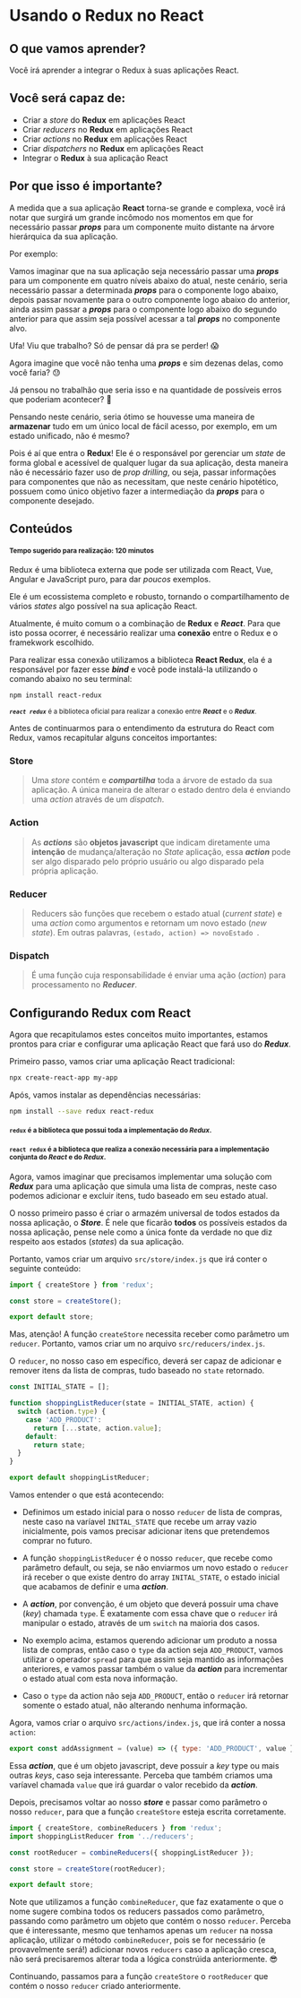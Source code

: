 # Usando o Redux no React

## O que vamos aprender? 

  Você irá aprender a integrar o Redux à suas aplicações React.

## Você será capaz de:

  * Criar a *store* do **Redux** em aplicações React
  * Criar *reducers* no **Redux** em aplicações React
  * Criar *actions* no **Redux** em aplicações React
  * Criar *dispatchers* no **Redux** em aplicações React
  * Integrar o **Redux** à sua aplicação React

## Por que isso é importante?

  A medida que a sua aplicação **React** torna-se grande e complexa, você irá notar que surgirá um grande incômodo nos momentos
  em que for necessário passar ***props*** para um componente muito distante na árvore hierárquica da sua aplicação. 

  Por exemplo:

  Vamos imaginar que na sua aplicação seja necessário passar uma *****props***** para um componente em quatro níveis abaixo do atual, neste
  cenário, seria necessário passar a determinada *****props***** para o componente logo abaixo, depois passar novamente para o outro 
  componente logo abaixo do anterior, ainda assim passar a ***props*** para o componente logo abaixo do segundo anterior para que assim
  seja possível acessar a tal ***props*** no componente alvo.

  Ufa! Viu que trabalho? Só de pensar dá pra se perder! :scream:

  Agora imagine que você não tenha uma ***props*** e sim dezenas delas, como você faria? :sweat:

  Já pensou no trabalhão que seria isso e na quantidade de possíveis erros que poderiam acontecer? :grimacing:

  Pensando neste cenário, seria ótimo se houvesse uma maneira de **armazenar** tudo em um único local de fácil acesso, por exemplo,
  em um estado unificado, não é mesmo?

  Pois é aí que entra o **Redux**! Ele é o responsável por gerenciar um *state* de forma global e acessível de qualquer lugar da sua
  aplicação, desta maneira não é necessário fazer uso de *prop drilling*, ou seja, passar informações para componentes que não as 
  necessitam, que neste cenário hipotético, possuem como único objetivo fazer a intermediação da ***props*** para o componente desejado.

## Conteúdos
#### <sup>Tempo sugerido para realização: 120 minutos</sup>
  
  Redux é uma biblioteca externa que pode ser utilizada com React, Vue, Angular e JavaScript puro, para dar *poucos* exemplos.

  Ele é um ecossistema completo e robusto, tornando o compartilhamento de vários *states* algo possível na sua aplicação React.

  Atualmente, é muito comum o a combinação de **Redux** e ***React***. Para que isto possa ocorrer, é necessário realizar uma **conexão**
  entre o Redux e o framekwork escolhido.

  Para realizar essa conexão utilizamos a biblioteca **React Redux**, ela é a responsável por fazer esse ***bind*** e você pode instalá-la
  utilizando o comando abaixo no seu terminal:

  ```bash
  npm install react-redux
  ```
  <sup><b><i><code>react redux</i></b></code> é a biblioteca oficial para realizar a conexão entre <i><b>React</b></i> e o <i><b>Redux</b></i>.</sup>

  Antes de continuarmos para o entendimento da estrutura do React com Redux, vamos recapitular alguns conceitos importantes:

  ### Store
  <blockquote>
  Uma <i>store</i> contém e <i><b>compartilha</b></i> toda a árvore de estado da sua aplicação. A única maneira de alterar o estado dentro dela é enviando uma <i>action</i> 
  através de um <i>dispatch</i>.
  </blockquote>

  ### Action
  <blockquote>
  As <i><b>actions</b></i> são <b>objetos javascript</b> que indicam diretamente uma <b>intenção</b> de mudança/alteração no <i>State</i> aplicação, essa <i><b>action</b></i> 
  pode ser algo disparado pelo próprio usuário ou algo disparado pela própria aplicação.
  </blockquote>

  ### Reducer
  <blockquote>
  Reducers são funções que recebem o estado atual (<i>current state</i>) e uma <i>action</i> como argumentos e retornam um novo estado (<i>new state</i>). Em outras palavras,
  <code>(estado, action) => novoEstado </code>.
  </blockquote>

  ### Dispatch
  <blockquote>
  É uma função cuja responsabilidade é enviar uma ação (<i>action</i>) para processamento no <b><i>Reducer</i></b>.
  </blockquote>

## Configurando Redux com React

  Agora que recapitulamos estes conceitos muito importantes, estamos prontos para criar e configurar uma aplicação React que fará uso do ***Redux***.

  Primeiro passo, vamos criar uma aplicação React tradicional:

  ```bash
  npx create-react-app my-app
  ```

  Após, vamos instalar as dependências necessárias:

  ```bash
  npm install --save redux react-redux
  ```
  <h4><sup><code>redux</code> é a biblioteca que possui toda a implementação do <b><i>Redux</i></b>.</h4>

  <h4><sup><code>react redux</code> é a biblioteca que realiza a conexão necessária para a implementação conjunta do <b><i>React</i></b> e do <b><i>Redux</i></b>.</h4>

  Agora, vamos imaginar que precisamos implementar uma solução com <b><i>Redux</i></b> para uma aplicação que simula uma lista de compras, neste caso podemos adicionar 
  e excluir itens, tudo baseado em seu estado atual.

  O nosso primeiro passo é criar o armazém universal de todos estados da nossa aplicação, o <b><i>Store</b></i>. É nele que ficarão <b>todos</b> os possíveis estados da nossa
  aplicação, pense nele como a única fonte da verdade no que diz respeito aos estados (<i>states</i>) da sua aplicação. 

  Portanto, vamos criar um arquivo <code>src/store/index.js</code> que irá conter o seguinte conteúdo:

  ```javascript
  import { createStore } from 'redux';

  const store = createStore();

  export default store;
  ```

  Mas, atenção! A função <code>createStore</code> necessita receber como parâmetro um <code>reducer</code>. Portanto, vamos criar um no arquivo <code>src/reducers/index.js</code>.

  O <code>reducer</code>, no nosso caso em específico, deverá ser capaz de adicionar e remover itens da lista de compras, tudo baseado no <code>state</code> retornado.

  ```javascript
  const INITIAL_STATE = [];

  function shoppingListReducer(state = INITIAL_STATE, action) {
    switch (action.type) {
      case 'ADD_PRODUCT':
        return [...state, action.value];
      default:
        return state;
    }
  }

  export default shoppingListReducer;
  ```

  Vamos entender o que está acontecendo:

  * Definimos um estado inicial para o nosso <code>reducer</code> de lista de compras, neste caso na varíavel <code>INITAL_STATE</code> que recebe um array vazio inicialmente, pois
  vamos precisar adicionar itens que pretendemos comprar no futuro.

  * A função <code>shoppingListReducer</code> é o nosso <code>reducer</code>, que recebe como parâmetro default, ou seja, se não enviarmos um novo estado o <code>reducer</code> irá receber o que 
  existe dentro do array <code>INITAL_STATE</code>, o estado inicial que acabamos de definir e uma <b><i>action</i></b>.

  * A <b><i>action</i></b>, por convenção, é um objeto que deverá possuir uma chave (<i>key</i>) chamada <code>type</code>. É exatamente com essa chave que o <code>reducer</code> irá manipular o estado, através de um <code>switch</code> na maioria dos casos.

  * No exemplo acima, estamos querendo adicionar um produto a nossa lista de compras, então caso o <code>type</code> da action seja <code>ADD_PRODUCT</code>, vamos utilizar o operador
  <code>spread</code> para que assim seja mantido as informações anteriores, e vamos passar também o value da <b><i>action</i></b> para incrementar o estado atual com esta nova informação.

  * Caso o <code>type</code> da action não seja <code>ADD_PRODUCT</code>, então o <code>reducer</code> irá retornar somente o estado atual, não alterando nenhuma informação.

  Agora, vamos criar o arquivo <code>src/actions/index.js</code>, que irá conter a nossa <code>action</code>:

  ```javascript
  export const addAssignment = (value) => ({ type: 'ADD_PRODUCT', value });
  ```

  Essa <b><i>action</i></b>, que é um objeto javascript, deve possuir a <i>key</i> type ou mais outras <i>keys</i>, caso seja interessante. Perceba que também criamos uma varíavel chamada 
  <code>value</code> que irá guardar o valor recebido da <b><i>action</i></b>.

  Depois, precisamos voltar ao nosso <b><i>store</b></i> e passar como parâmetro o nosso <code>reducer</code>, para que a função <code>createStore</code> esteja escrita corretamente.

  ```javascript
  import { createStore, combineReducers } from 'redux';
  import shoppingListReducer from '../reducers';

  const rootReducer = combineReducers({ shoppingListReducer });

  const store = createStore(rootReducer);

  export default store;
  ```

  Note que utilizamos a função <code>combineReducer</code>, que faz exatamente o que o nome sugere combina todos os reducers passados como parâmetro, passando como parâmetro um objeto que contém o nosso <code>reducer</code>. Perceba que é interessante, mesmo que tenhamos apenas um <code>reducer</code> na nossa aplicação, utilizar o método <code>combineReducer</code>, pois se for necessário (e provavelmente será!) adicionar novos <code>reducers</code> caso a aplicação
  cresca, não será precisaremos alterar toda a lógica constrúida anteriormente. :sunglasses:

  Continuando, passamos para a função <code>createStore</code> o <code>rootReducer</code> que contém o nosso <code>reducer</code> criado anteriormente.